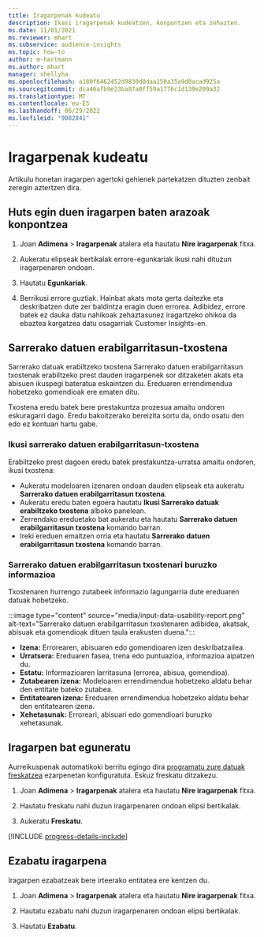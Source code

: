 ```yaml
---
title: Iragarpenak kudeatu
description: Ikasi iragarpenak kudeatzen, konpontzen eta zehazten.
ms.date: 11/01/2021
ms.reviewer: mhart
ms.subservice: audience-insights
ms.topic: how-to
author: m-hartmann
ms.author: mhart
manager: shellyha
ms.openlocfilehash: a180f6462452d9830d0daa150a35a9d0acad925a
ms.sourcegitcommit: dca46afb9e23ba87a0ff59a1776c1d139e209a32
ms.translationtype: MT
ms.contentlocale: eu-ES
ms.lasthandoff: 06/29/2022
ms.locfileid: "9082841"
---
```

# <a name="manage-predictions"></a>Iragarpenak kudeatu

Artikulu honetan iragarpen agertoki gehienek partekatzen dituzten zenbait zeregin aztertzen dira.

## <a name="troubleshoot-a-failed-prediction"></a>Huts egin duen iragarpen baten arazoak konpontzea

1. Joan **Adimena** > **Iragarpenak** atalera eta hautatu **Nire iragarpenak** fitxa.

1. Aukeratu elipseak bertikalak errore-egunkariak ikusi nahi dituzun iragarpenaren ondoan.

1. Hautatu **Egunkariak**.

1. Berrikusi errore guztiak. Hainbat akats mota gerta daitezke eta deskribatzen dute zer baldintza eragin duen errorea. Adibidez, errore batek ez dauka datu nahikoak zehaztasunez iragartzeko ohikoa da ebaztea kargatzea datu osagarriak Customer Insights-en.

## <a name="input-data-usability-report"></a>Sarrerako datuen erabilgarritasun-txostena

Sarrerako datuak erabiltzeko txostena Sarrerako datuen erabilgarritasun txostenak erabiltzeko prest dauden iragarpenek sor ditzaketen akats eta abisuen ikuspegi bateratua eskaintzen du. Ereduaren errendimendua hobetzeko gomendioak ere ematen ditu.

Txostena eredu batek bere prestakuntza prozesua amaitu ondoren eskuragarri dago. Eredu bakoitzerako bereizita sortu da, ondo osatu den edo ez kontuan hartu gabe.

### <a name="view-the-input-data-usability-report"></a>Ikusi sarrerako datuen erabilgarritasun-txostena

Erabiltzeko prest dagoen eredu batek prestakuntza-urratsa amaitu ondoren, ikusi txostena:
- Aukeratu modeloaren izenaren ondoan dauden elipseak eta aukeratu **Sarrerako datuen erabilgarritasun txostena**.
- Aukeratu eredu baten egoera hautatu **Ikusi Sarrerako datuak erabiltzeko txostena** alboko panelean.
- Zerrendako ereduetako bat aukeratu eta hautatu **Sarrerako datuen erabilgarritasun txostena** komando barran.
- Ireki ereduen emaitzen orria eta hautatu **Sarrerako datuen erabilgarritasun txostena** komando barran.

### <a name="information-in-the-input-data-usability-report"></a>Sarrerako datuen erabilgarritasun txostenari buruzko informazioa

Txostenaren hurrengo zutabeek informazio lagungarria dute ereduaren datuak hobetzeko.

:::image type="content" source="media/input-data-usability-report.png" alt-text="Sarrerako datuen erabilgarritasun txostenaren adibidea, akatsak, abisuak eta gomendioak dituen taula erakusten duena.":::

- **Izena:** Errorearen, abisuaren edo gomendioaren izen deskribatzailea.
- **Urratsera:** Ereduaren fasea, trena edo puntuazioa, informazioa aipatzen du.
- **Estatu:** Informazioaren larritasuna (errorea, abisua, gomendioa).
- **Zutabearen izena:** Modeloaren errendimendua hobetzeko aldatu behar den entitate bateko zutabea.
- **Entitatearen izena:** Ereduaren errendimendua hobetzeko aldatu behar den entitatearen izena.
- **Xehetasunak:** Erroreari, abisuari edo gomendioari buruzko xehetasunak.

## <a name="refresh-a-prediction"></a>Iragarpen bat eguneratu

Aurreikuspenak automatikoki berritu egingo dira [programatu zure datuak freskatzea](system.md#schedule-tab) ezarpenetan konfiguratuta. Eskuz freskatu ditzakezu.

1. Joan **Adimena** > **Iragarpenak** atalera eta hautatu **Nire iragarpenak** fitxa.

1. Hautatu freskatu nahi duzun iragarpenaren ondoan elipsi bertikalak.

1. Aukeratu **Freskatu**.

[!INCLUDE [progress-details-include](includes/progress-details-pane.md)]

## <a name="delete-a-prediction"></a>Ezabatu iragarpena

Iragarpen ezabatzeak bere irteerako entitatea ere kentzen du.

1. Joan **Adimena** > **Iragarpenak** atalera eta hautatu **Nire iragarpenak** fitxa.

1. Hautatu ezabatu nahi duzun iragarpenaren ondoan elipsi bertikalak.

1. Hautatu **Ezabatu**.
